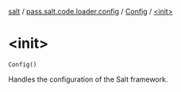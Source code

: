 [salt](../../index.md) / [pass.salt.code.loader.config](../index.md) / [Config](index.md) / [&lt;init&gt;](./-init-.md)

# &lt;init&gt;

`Config()`

Handles the configuration of the Salt framework.

